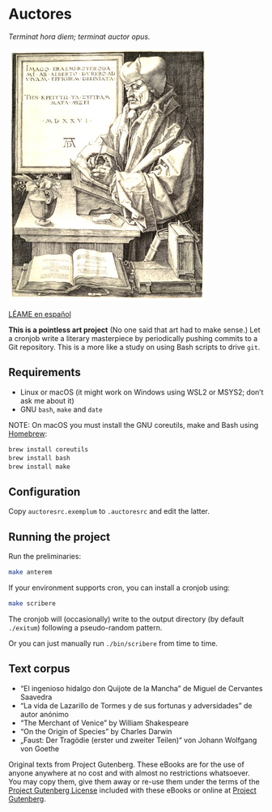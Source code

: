 Auctores
========

*Terminat hora diem; terminat auctor opus.*

![Erasmus of Rotterdam by Albrecht Dürer](picturae/erasmus.jpg) 

[LÉAME en español](../../)

**This is a pointless art project** (No one said that art had to make sense.) Let a cronjob write a literary masterpiece by periodically pushing commits to a Git repository. This is a more like a study on using Bash scripts to drive `git`.

Requirements
------------

- Linux or macOS (it might work on Windows using WSL2 or MSYS2; don’t ask me about it)
- GNU `bash`, `make` and `date`

NOTE: On macOS you must install the GNU coreutils, make and Bash using [Homebrew](https://brew.sh):

```sh
brew install coreutils
brew install bash
brew install make
```

Configuration
-------------

Copy `auctoresrc.exemplum` to `.auctoresrc` and edit the latter.

Running the project
-------------------

Run the preliminaries:

```sh
make anterem
```

If your environment supports cron, you can install a cronjob using:

```sh
make scribere
```

The cronjob will (occasionally) write to the output directory (by default `./exitum`) following a pseudo-random pattern.

Or you can just manually run `./bin/scribere` from time to time.

Text corpus
-----------

- “El ingenioso hidalgo don Quijote de la Mancha” de Miguel de Cervantes Saavedra
- “La vida de Lazarillo de Tormes y de sus fortunas y adversidades” de autor anónimo
- “The Merchant of Venice” by William Shakespeare
- “On the Origin of Species” by Charles Darwin
- „Faust: Der Tragödie (erster und zweiter Teilen)“ von Johann Wolfgang von Goethe

Original texts from Project Gutenberg. These eBooks are for the use of anyone anywhere at no cost and with almost no restrictions whatsoever.  You may copy them, give them away or re-use them under the terms of the [Project Gutenberg License](corpus/LICENSE) included with these eBooks or online at [Project Gutenberg](https://www.gutenberg.net]).
